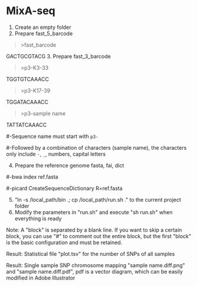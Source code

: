 # MixA-seq
1. Create an empty folder
2. Prepare fast_5_barcode
 >\>fast_barcode

GACTGCGTACG
3. Prepare fast_3_barcode
 >\>p3-K3-33

TGGTGTCAAACC
>\>p3-K17-39

TGGATACAAACC 
>\>p3-sample name

TATTATCAAACC

#-Sequence name must start with `p3-`

#-Followed by a combination of characters (sample name), the characters only include `-`, `_`, numbers, capital letters

4. Prepare the reference genome fasta, fai, dict

#-bwa index ref.fasta

#-picard CreateSequenceDictionary R=ref.fasta

5. "ln -s /local_path/bin .; cp /local_path/run.sh ." to the current project folder
6. Modify the parameters in "run.sh" and execute "sh run.sh" when everything is ready

Note: A "block" is separated by a blank line. If you want to skip a certain block, you can use "#" to comment out the entire block, but the first "block" is the basic configuration and must be retained.

Result: Statistical file "plot.tsv" for the number of SNPs of all samples

Result: Single sample SNP chromosome mapping "sample name.diff.png" and "sample name.diff.pdf", pdf is a vector diagram, which can be easily modified in Adobe Illustrator
